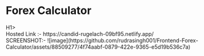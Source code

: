 <H1>Forex Calculator</H1>H1><br>
Hosted Link :- https://candid-rugelach-09bf95.netlify.app/ <br>
SCREENSHOT:- ![image](https://github.com/rudrasingh001/Frontend-Forex-Calculator/assets/88509277/4f74aabf-0879-422e-9365-e5d19b536c7a)
